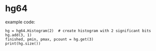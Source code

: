 # hg64

example code:

```
hg = hg64.Histogram(2)  # create histogram with 2 significant bits
hg.add(3, 1)
finished, pmin, pmax, pcount = hg.get(3)
print(hg.size())
```
